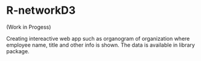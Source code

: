 # R-networkD3 
(Work in Progess) 

Creating intereactive web app such as organogram of organization where employee name, title and other info is shown. The data is available in library package. 

